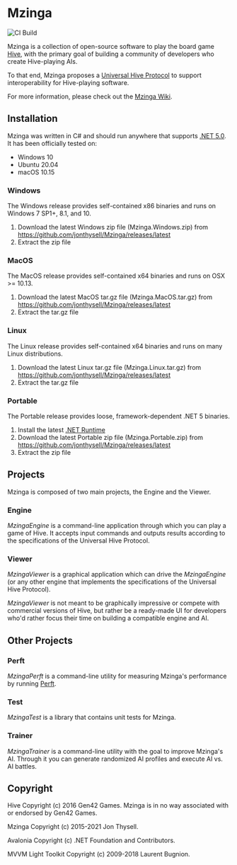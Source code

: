 # Mzinga #

![CI Build](https://github.com/jonthysell/Mzinga/workflows/CI%20Build/badge.svg)

Mzinga is a collection of open-source software to play the board game [Hive](https://gen42.com/games/hive), with the primary goal of building a community of developers who create Hive-playing AIs.

To that end, Mzinga proposes a [Universal Hive Protocol](https://github.com/jonthysell/Mzinga/wiki/UniversalHiveProtocol) to support interoperability for Hive-playing software.

For more information, please check out the [Mzinga Wiki](https://github.com/jonthysell/Mzinga/wiki).

## Installation ##

Mzinga was written in C# and should run anywhere that supports [.NET 5.0](https://github.com/dotnet/core/blob/master/release-notes/5.0/5.0-supported-os.md). It has been officially tested on:

* Windows 10
* Ubuntu 20.04
* macOS 10.15

### Windows ###

The Windows release provides self-contained x86 binaries and runs on Windows 7 SP1+, 8.1, and 10.

1. Download the latest Windows zip file (Mzinga.Windows.zip) from https://github.com/jonthysell/Mzinga/releases/latest
2. Extract the zip file

### MacOS ###

The MacOS release provides self-contained x64 binaries and runs on OSX >= 10.13.

1. Download the latest MacOS tar.gz file (Mzinga.MacOS.tar.gz) from https://github.com/jonthysell/Mzinga/releases/latest
2. Extract the tar.gz file

### Linux ###

The Linux release provides self-contained x64 binaries and runs on many Linux distributions.

1. Download the latest Linux tar.gz file (Mzinga.Linux.tar.gz) from https://github.com/jonthysell/Mzinga/releases/latest
2. Extract the tar.gz file

### Portable ###

The Portable release provides loose, framework-dependent .NET 5 binaries.

1. Install the latest [.NET Runtime](https://dotnet.microsoft.com/download/dotnet/5.0)
2. Download the latest Portable zip file (Mzinga.Portable.zip) from https://github.com/jonthysell/Mzinga/releases/latest
3. Extract the zip file

## Projects ##

Mzinga is composed of two main projects, the Engine and the Viewer.

### Engine ###

*MzingaEngine* is a command-line application through which you can play a game of Hive. It accepts input commands and outputs results according to the specifications of the Universal Hive Protocol.

### Viewer ###

*MzingaViewer* is a graphical application which can drive the *MzingaEngine* (or any other engine that implements the specifications of the Universal Hive Protocol).

*MzingaViewer* is not meant to be graphically impressive or compete with commercial versions of Hive, but rather be a ready-made UI for developers who'd rather focus their time on building a compatible engine and AI.

## Other Projects ##

### Perft ###

*MzingaPerft* is a command-line utility for measuring Mzinga's performance by running [Perft](https://github.com/jonthysell/Mzinga/wiki/Perft).

### Test ###

*MzingaTest* is a library that contains unit tests for Mzinga.

### Trainer ###

*MzingaTrainer* is a command-line utility with the goal to improve Mzinga's AI. Through it you can generate randomized AI profiles and execute AI vs. AI battles.

## Copyright ##

Hive Copyright (c) 2016 Gen42 Games. Mzinga is in no way associated with or endorsed by Gen42 Games.

Mzinga Copyright (c) 2015-2021 Jon Thysell.

Avalonia Copyright (c) .NET Foundation and Contributors.

MVVM Light Toolkit Copyright (c) 2009-2018 Laurent Bugnion.
